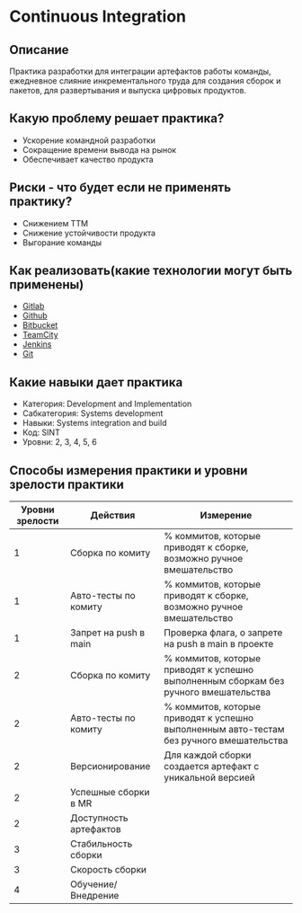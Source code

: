 # Continuous Integration

## Описание

Практика разработки для интеграции артефактов работы команды, ежедневное слияние инкрементального труда  для создания сборок и пакетов, для развертывания и выпуска цифровых продуктов.

## Какую проблему решает практика?

- Ускорение командной разработки
- Сокращение времени вывода на рынок
- Обеспечивает качество продукта

## Риски - что будет если не применять практику?

- Снижением ТТМ
- Снижение устойчивости продукта
- Выгорание команды

## Как реализовать(какие технологии могут быть применены)

- [Gitlab](https://about.gitlab.com/)
- [Github](github.com)
- [Bitbucket](https://bitbucket.org/)
- [TeamCity](https://www.jetbrains.com/teamcity/)
- [Jenkins](https://www.jenkins.io/)
- [Git](https://git-scm.com/)

## Какие навыки дает практика

- Категория: Development and Implementation
- Сабкатегория: Systems development
- Навыки: Systems integration and build
- Код: SINT
- Уровни: 2, 3, 4, 5, 6

## Способы измерения практики и уровни зрелости практики

| Уровни зрелости | Действия               | Измерение                                                                                 |
|-----------------|------------------------|-------------------------------------------------------------------------------------------|
| 1               | Сборка по комиту       | % коммитов, которые приводят к сборке, возможно ручное вмешательство                      |
| 1               | Авто-тесты по комиту   | % коммитов, которые приводят к сборке, возможно ручное вмешательство                      |
| 1               | Запрет на push в main  | Проверка флага, о запрете  на push в main в проекте                                       |
| 2               | Сборка по комиту       | % коммитов, которые приводят к успешно выполненным  сборкам без ручного вмешательства     |
| 2               | Авто-тесты по комиту   | % коммитов, которые приводят к успешно выполненным  авто-тестам без ручного вмешательства |
| 2               | Версионирование        | Для каждой сборки создается артефакт с уникальной версией                                 |
| 2               | Успешные сборки в MR   |                                                                                           |
| 2               | Доступность артефактов |                                                                                           |
| 3               | Стабильность сборки    |                                                                                           |
| 3               | Скорость сборки        |                                                                                           |
| 4               | Обучение/Внедрение     |                                                                                           |
